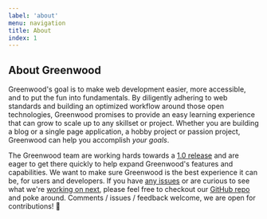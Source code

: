 ```yaml
---
label: 'about'
menu: navigation
title: About
index: 1
---
```


## About Greenwood

Greenwood's goal is to make web development easier, more accessible, and to put the fun into fundamentals.  By diligently adhering to web standards and building an optimized workflow around those open technologies, Greenwood promises to provide an easy learning experience that can grow to scale up to any skillset or project.  Whether you are building a blog or a single page application, a hobby project or passion project, Greenwood can help you accomplish _your goals_.

The Greenwood team are working hards towards a [1.0 release](https://github.com/ProjectEvergreen/greenwood/milestone/3) and are eager to get there quickly to help expand Greenwood's features and capabilities.  We want to make sure Greenwood is the best experience it can be, for users and developers. If you have [any issues](https://github.com/ProjectEvergreen/greenwood/issues) or are curious to see what we're [working on next](https://github.com/ProjectEvergreen/greenwood/projects), please feel free to checkout our [GitHub repo](https://github.com/ProjectEvergreen/greenwood) and poke around.  Comments / issues / feedback welcome, we are open for contributions!  👋
